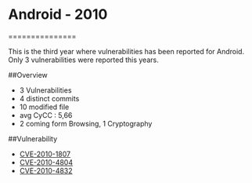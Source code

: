 # Android - 2010
===============

This is the third year where vulnerabilities has been reported for Android. 
Only 3 vulnerabilities were reported this years.


##Overview
* 3 Vulnerabilities
* 4 distinct commits
* 10 modified file
* avg CyCC : 5,66 
* 2 coming form Browsing, 1 Cryptography

  
##Vulnerability

* [CVE-2010-1807](1807/README.md)
* [CVE-2010-4804](4804/README.md)
* [CVE-2010-4832](4832/README.md)

 